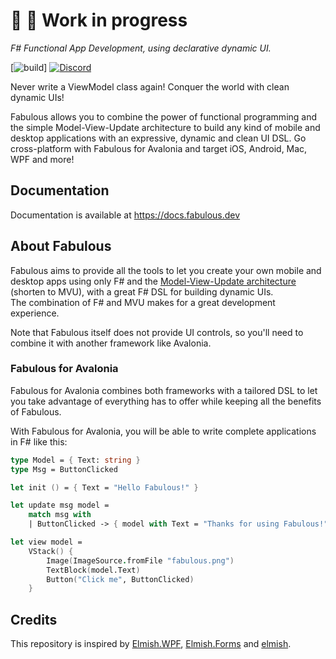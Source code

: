 # 🚧 🚧 Work in progress

*F# Functional App Development, using declarative dynamic UI.*

[![build](https://github.com/fabulous-dev/Fabulous.Avalonia/actions/workflows/build.yml/badge.svg)]
[![Discord](https://img.shields.io/discord/716980335593914419?label=discord&logo=discord)](https://discord.gg/bpTJMbSSYK)

Never write a ViewModel class again! Conquer the world with clean dynamic UIs!

Fabulous allows you to combine the power of functional programming and the simple Model-View-Update architecture to build any kind of mobile and desktop applications with an expressive, dynamic and clean UI DSL. Go cross-platform with Fabulous for Avalonia and target iOS, Android, Mac, WPF and more!

## Documentation

Documentation is available at https://docs.fabulous.dev

## About Fabulous

Fabulous aims to provide all the tools to let you create your own mobile and desktop apps using only F# and the [Model-View-Update architecture](https://guide.elm-lang.org/architecture/) (shorten to MVU), with a great F# DSL for building dynamic UIs.  
The combination of F# and MVU makes for a great development experience.

Note that Fabulous itself does not provide UI controls, so you'll need to combine it with another framework like Avalonia.

### Fabulous for Avalonia

Fabulous for Avalonia combines both frameworks with a tailored DSL to let you take advantage of everything 
has to offer while keeping all the benefits of Fabulous.

With Fabulous for Avalonia, you will be able to write complete applications in F# like this:

```fsharp
type Model = { Text: string }
type Msg = ButtonClicked

let init () = { Text = "Hello Fabulous!" }

let update msg model =
    match msg with
    | ButtonClicked -> { model with Text = "Thanks for using Fabulous!" }

let view model =              
    VStack() {
        Image(ImageSource.fromFile "fabulous.png")
        TextBlock(model.Text)
        Button("Click me", ButtonClicked)
    }    
```

## Credits
This repository is inspired by [Elmish.WPF](https://github.com/Prolucid/Elmish.WPF), [Elmish.Forms](https://github.com/dboris/elmish-forms) and [elmish](https://github.com/elmish/elmish).
 
